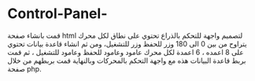 # Control-Panel-

قمت بانشاء صفحة html لتصميم واجهة للتحكم بالذراع تحتوي على نطاق لكل محرك يتراوح من بين 0 الى 180 وزر للحفظ وزر للتشغيل، ومن ثم انشاء قاعدة بيانات تحتوي على 8 اعمده ، 6 اعمدة لكل محرك عامود وعامود للحفظ وعامود للتشغيل ، ثم قمت بربط قاعدة البيانات هذه مع واجهة التحكم بالمحركات وبالنهاية قمت بربطهم من خلال صفحة php.
